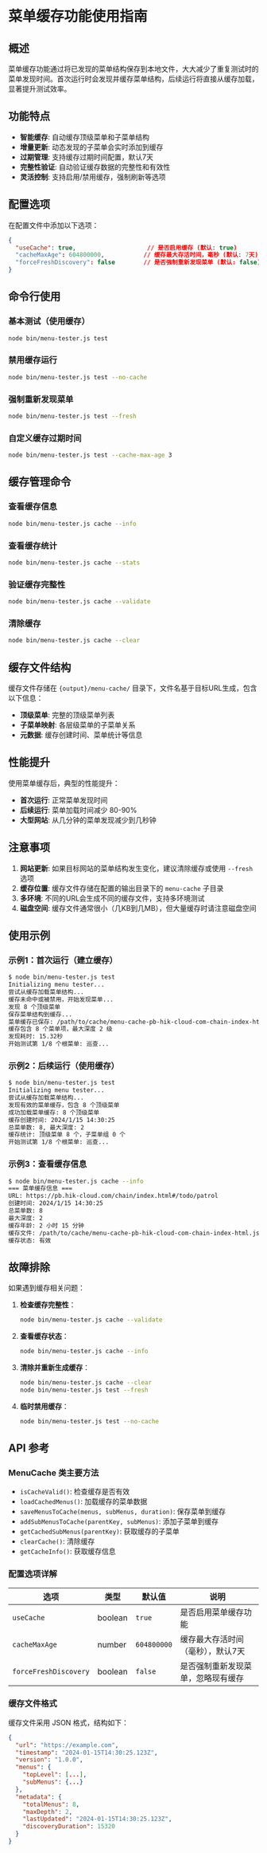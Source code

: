 # 菜单缓存功能使用指南

## 概述

菜单缓存功能通过将已发现的菜单结构保存到本地文件，大大减少了重复测试时的菜单发现时间。首次运行时会发现并缓存菜单结构，后续运行将直接从缓存加载，显著提升测试效率。

## 功能特点

- **智能缓存**: 自动缓存顶级菜单和子菜单结构
- **增量更新**: 动态发现的子菜单会实时添加到缓存
- **过期管理**: 支持缓存过期时间配置，默认7天
- **完整性验证**: 自动验证缓存数据的完整性和有效性
- **灵活控制**: 支持启用/禁用缓存，强制刷新等选项

## 配置选项

在配置文件中添加以下选项：

```json
{
  "useCache": true,                    // 是否启用缓存 (默认: true)
  "cacheMaxAge": 604800000,           // 缓存最大存活时间，毫秒 (默认: 7天)
  "forceFreshDiscovery": false        // 是否强制重新发现菜单 (默认: false)
}
```

## 命令行使用

### 基本测试（使用缓存）
```bash
node bin/menu-tester.js test
```

### 禁用缓存运行
```bash
node bin/menu-tester.js test --no-cache
```

### 强制重新发现菜单
```bash
node bin/menu-tester.js test --fresh
```

### 自定义缓存过期时间
```bash
node bin/menu-tester.js test --cache-max-age 3
```

## 缓存管理命令

### 查看缓存信息
```bash
node bin/menu-tester.js cache --info
```

### 查看缓存统计
```bash
node bin/menu-tester.js cache --stats
```

### 验证缓存完整性
```bash
node bin/menu-tester.js cache --validate
```

### 清除缓存
```bash
node bin/menu-tester.js cache --clear
```

## 缓存文件结构

缓存文件存储在 `{output}/menu-cache/` 目录下，文件名基于目标URL生成，包含以下信息：

- **顶级菜单**: 完整的顶级菜单列表
- **子菜单映射**: 各层级菜单的子菜单关系
- **元数据**: 缓存创建时间、菜单统计等信息

## 性能提升

使用菜单缓存后，典型的性能提升：

- **首次运行**: 正常菜单发现时间
- **后续运行**: 菜单加载时间减少 80-90%
- **大型网站**: 从几分钟的菜单发现减少到几秒钟

## 注意事项

1. **网站更新**: 如果目标网站的菜单结构发生变化，建议清除缓存或使用 `--fresh` 选项
2. **缓存位置**: 缓存文件存储在配置的输出目录下的 `menu-cache` 子目录
3. **多环境**: 不同的URL会生成不同的缓存文件，支持多环境测试
4. **磁盘空间**: 缓存文件通常很小（几KB到几MB），但大量缓存时请注意磁盘空间

## 使用示例

### 示例1：首次运行（建立缓存）
```bash
$ node bin/menu-tester.js test
Initializing menu tester...
尝试从缓存加载菜单结构...
缓存未命中或被禁用，开始发现菜单...
发现 8 个顶级菜单
保存菜单结构到缓存...
菜单缓存已保存: /path/to/cache/menu-cache-pb-hik-cloud-com-chain-index-html.json
缓存包含 8 个菜单项，最大深度 2 级
发现耗时: 15.32秒
开始测试第 1/8 个根菜单: 巡查...
```

### 示例2：后续运行（使用缓存）
```bash
$ node bin/menu-tester.js test
Initializing menu tester...
尝试从缓存加载菜单结构...
发现有效的菜单缓存，包含 8 个顶级菜单
成功加载菜单缓存: 8 个顶级菜单
缓存创建时间: 2024/1/15 14:30:25
总菜单数: 8, 最大深度: 2
缓存统计: 顶级菜单 8 个，子菜单组 0 个
开始测试第 1/8 个根菜单: 巡查...
```

### 示例3：查看缓存信息
```bash
$ node bin/menu-tester.js cache --info
=== 菜单缓存信息 ===
URL: https://pb.hik-cloud.com/chain/index.html#/todo/patrol
创建时间: 2024/1/15 14:30:25
总菜单数: 8
最大深度: 2
缓存年龄: 2 小时 15 分钟
缓存文件: /path/to/cache/menu-cache-pb-hik-cloud-com-chain-index-html.json
缓存状态: 有效
```

## 故障排除

如果遇到缓存相关问题：

1. **检查缓存完整性**：
   ```bash
   node bin/menu-tester.js cache --validate
   ```

2. **查看缓存状态**：
   ```bash
   node bin/menu-tester.js cache --info
   ```

3. **清除并重新生成缓存**：
   ```bash
   node bin/menu-tester.js cache --clear
   node bin/menu-tester.js test --fresh
   ```

4. **临时禁用缓存**：
   ```bash
   node bin/menu-tester.js test --no-cache
   ```

## API 参考

### MenuCache 类主要方法

- `isCacheValid()`: 检查缓存是否有效
- `loadCachedMenus()`: 加载缓存的菜单数据
- `saveMenusToCache(menus, subMenus, duration)`: 保存菜单到缓存
- `addSubMenusToCache(parentKey, subMenus)`: 添加子菜单到缓存
- `getCachedSubMenus(parentKey)`: 获取缓存的子菜单
- `clearCache()`: 清除缓存
- `getCacheInfo()`: 获取缓存信息

### 配置选项详解

| 选项 | 类型 | 默认值 | 说明 |
|-----|------|--------|------|
| `useCache` | boolean | `true` | 是否启用菜单缓存功能 |
| `cacheMaxAge` | number | `604800000` | 缓存最大存活时间（毫秒），默认7天 |
| `forceFreshDiscovery` | boolean | `false` | 是否强制重新发现菜单，忽略现有缓存 |

### 缓存文件格式

缓存文件采用 JSON 格式，结构如下：

```json
{
  "url": "https://example.com",
  "timestamp": "2024-01-15T14:30:25.123Z",
  "version": "1.0.0",
  "menus": {
    "topLevel": [...],
    "subMenus": {...}
  },
  "metadata": {
    "totalMenus": 8,
    "maxDepth": 2,
    "lastUpdated": "2024-01-15T14:30:25.123Z",
    "discoveryDuration": 15320
  }
}
``` 